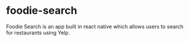 # foodie-search

Foodie Search is an app built in react native which allows users to search for restaurants using Yelp.

